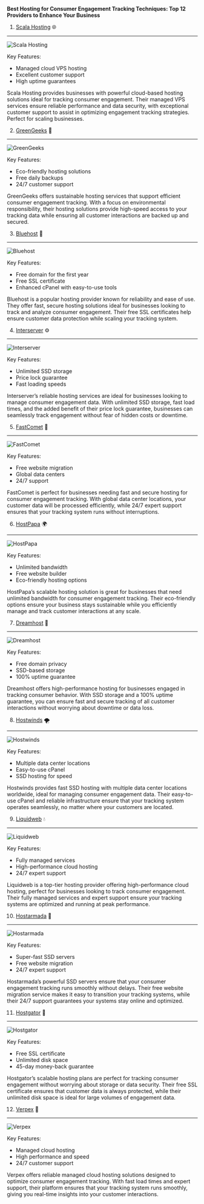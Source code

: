 **Best Hosting for Consumer Engagement Tracking Techniques: Top 12 Providers to Enhance Your Business**  

1. [Scala Hosting](https://snipitx.com/scala-jy) 🌐  
--------------------------------------------------  
![Scala Hosting](https://i.imgur.com/uJ5JIK3.png "Scala Web Hosting")  

Key Features:  
- Managed cloud VPS hosting  
- Excellent customer support  
- High uptime guarantees  

Scala Hosting provides businesses with powerful cloud-based hosting solutions ideal for tracking consumer engagement. Their managed VPS services ensure reliable performance and data security, with exceptional customer support to assist in optimizing engagement tracking strategies. Perfect for scaling businesses.

2. [GreenGeeks](https://snipitx.com/greengeeks-jy) 🌱  
--------------------------------------------------  
![GreenGeeks](https://i.imgur.com/eEwuntu.jpg "GreenGeeks Hosting")  

Key Features:  
- Eco-friendly hosting solutions  
- Free daily backups  
- 24/7 customer support  

GreenGeeks offers sustainable hosting services that support efficient consumer engagement tracking. With a focus on environmental responsibility, their hosting solutions provide high-speed access to your tracking data while ensuring all customer interactions are backed up and secured.

3. [Bluehost](https://snipitx.com/bluehost-jy) 🔵  
--------------------------------------------------  
![Bluehost](https://i.imgur.com/PasFF9E.jpeg "Bluehost Hosting")  

Key Features:  
- Free domain for the first year  
- Free SSL certificate  
- Enhanced cPanel with easy-to-use tools  

Bluehost is a popular hosting provider known for reliability and ease of use. They offer fast, secure hosting solutions ideal for businesses looking to track and analyze consumer engagement. Their free SSL certificates help ensure customer data protection while scaling your tracking system.

4. [Interserver](https://snipitx.com/interserver-jy) ⚙️  
--------------------------------------------------  
![Interserver](https://i.imgur.com/OM5dOEW.jpeg "Interserver Hosting")  

Key Features:  
- Unlimited SSD storage  
- Price lock guarantee  
- Fast loading speeds  

Interserver’s reliable hosting services are ideal for businesses looking to manage consumer engagement data. With unlimited SSD storage, fast load times, and the added benefit of their price lock guarantee, businesses can seamlessly track engagement without fear of hidden costs or downtime.

5. [FastComet](https://snipitx.com/fastcomet-jy) 🚀  
--------------------------------------------------  
![FastComet](https://i.imgur.com/7qgXuWp.png "FastComet Hosting")  

Key Features:  
- Free website migration  
- Global data centers  
- 24/7 support  

FastComet is perfect for businesses needing fast and secure hosting for consumer engagement tracking. With global data center locations, your customer data will be processed efficiently, while 24/7 expert support ensures that your tracking system runs without interruptions.

6. [HostPapa](https://snipitx.com/hostpapa-jy) 🌍  
--------------------------------------------------  
![HostPapa](https://i.imgur.com/ouDTkvl.jpeg "HostPapa Hosting")  

Key Features:  
- Unlimited bandwidth  
- Free website builder  
- Eco-friendly hosting options  

HostPapa’s scalable hosting solution is great for businesses that need unlimited bandwidth for consumer engagement tracking. Their eco-friendly options ensure your business stays sustainable while you efficiently manage and track customer interactions at any scale.

7. [Dreamhost](https://snipitx.com/dreamhost-jy) 🌙  
--------------------------------------------------  
![Dreamhost](https://i.imgur.com/rXIg8ip.jpeg "Dreamhost Hosting")  

Key Features:  
- Free domain privacy  
- SSD-based storage  
- 100% uptime guarantee  

Dreamhost offers high-performance hosting for businesses engaged in tracking consumer behavior. With SSD storage and a 100% uptime guarantee, you can ensure fast and secure tracking of all customer interactions without worrying about downtime or data loss.

8. [Hostwinds](https://snipitx.com/hostwinds-jy) 🌪️  
--------------------------------------------------  
![Hostwinds](https://i.imgur.com/53aSNXx.jpeg "Hostwinds Hosting")  

Key Features:  
- Multiple data center locations  
- Easy-to-use cPanel  
- SSD hosting for speed  

Hostwinds provides fast SSD hosting with multiple data center locations worldwide, ideal for managing consumer engagement data. Their easy-to-use cPanel and reliable infrastructure ensure that your tracking system operates seamlessly, no matter where your customers are located.

9. [Liquidweb](https://snipitx.com/liquidweb-jy) 💧  
--------------------------------------------------  
![Liquidweb](https://i.imgur.com/4IvT9SC.jpeg "Liquidweb Hosting")  

Key Features:  
- Fully managed services  
- High-performance cloud hosting  
- 24/7 expert support  

Liquidweb is a top-tier hosting provider offering high-performance cloud hosting, perfect for businesses looking to track consumer engagement. Their fully managed services and expert support ensure your tracking systems are optimized and running at peak performance.

10. [Hostarmada](https://snipitx.com/hostarmada-jy) 🏰  
--------------------------------------------------  
![Hostarmada](https://i.imgur.com/KFbdf3o.jpeg "Hostarmada Hosting")  

Key Features:  
- Super-fast SSD servers  
- Free website migration  
- 24/7 expert support  

Hostarmada’s powerful SSD servers ensure that your consumer engagement tracking runs smoothly without delays. Their free website migration service makes it easy to transition your tracking systems, while their 24/7 support guarantees your systems stay online and optimized.

11. [Hostgator](https://snipitx.com/hostgator-jy) 🐊  
--------------------------------------------------  
![Hostgator](https://i.imgur.com/BcVkH57.jpeg "Hostgator Hosting")  

Key Features:  
- Free SSL certificate  
- Unlimited disk space  
- 45-day money-back guarantee  

Hostgator’s scalable hosting plans are perfect for tracking consumer engagement without worrying about storage or data security. Their free SSL certificate ensures that customer data is always protected, while their unlimited disk space is ideal for large volumes of engagement data.

12. [Verpex](https://snipitx.com/verpex-jy) 🔑  
--------------------------------------------------  
![Verpex](https://i.imgur.com/6x5LhiS.jpeg "Verpex Hosting")  

Key Features:  
- Managed cloud hosting  
- High performance and speed  
- 24/7 customer support  

Verpex offers reliable managed cloud hosting solutions designed to optimize consumer engagement tracking. With fast load times and expert support, their platform ensures that your tracking system runs smoothly, giving you real-time insights into your customer interactions.
